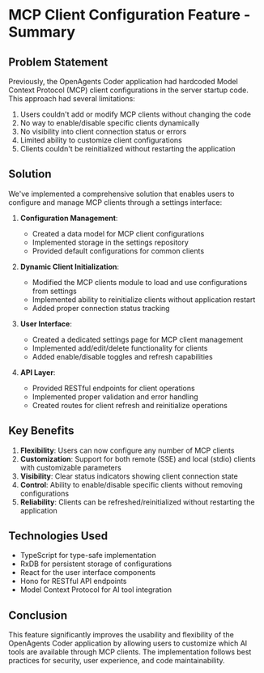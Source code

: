 # MCP Client Configuration Feature - Summary

## Problem Statement

Previously, the OpenAgents Coder application had hardcoded Model Context Protocol (MCP) client configurations in the server startup code. This approach had several limitations:

1. Users couldn't add or modify MCP clients without changing the code
2. No way to enable/disable specific clients dynamically
3. No visibility into client connection status or errors
4. Limited ability to customize client configurations
5. Clients couldn't be reinitialized without restarting the application

## Solution

We've implemented a comprehensive solution that enables users to configure and manage MCP clients through a settings interface:

1. **Configuration Management**:
   - Created a data model for MCP client configurations
   - Implemented storage in the settings repository
   - Provided default configurations for common clients

2. **Dynamic Client Initialization**:
   - Modified the MCP clients module to load and use configurations from settings
   - Implemented ability to reinitialize clients without application restart
   - Added proper connection status tracking

3. **User Interface**:
   - Created a dedicated settings page for MCP client management
   - Implemented add/edit/delete functionality for clients
   - Added enable/disable toggles and refresh capabilities

4. **API Layer**:
   - Provided RESTful endpoints for client operations
   - Implemented proper validation and error handling
   - Created routes for client refresh and reinitialize operations

## Key Benefits

1. **Flexibility**: Users can now configure any number of MCP clients
2. **Customization**: Support for both remote (SSE) and local (stdio) clients with customizable parameters
3. **Visibility**: Clear status indicators showing client connection state
4. **Control**: Ability to enable/disable specific clients without removing configurations
5. **Reliability**: Clients can be refreshed/reinitialized without restarting the application

## Technologies Used

- TypeScript for type-safe implementation
- RxDB for persistent storage of configurations
- React for the user interface components
- Hono for RESTful API endpoints
- Model Context Protocol for AI tool integration

## Conclusion

This feature significantly improves the usability and flexibility of the OpenAgents Coder application by allowing users to customize which AI tools are available through MCP clients. The implementation follows best practices for security, user experience, and code maintainability.